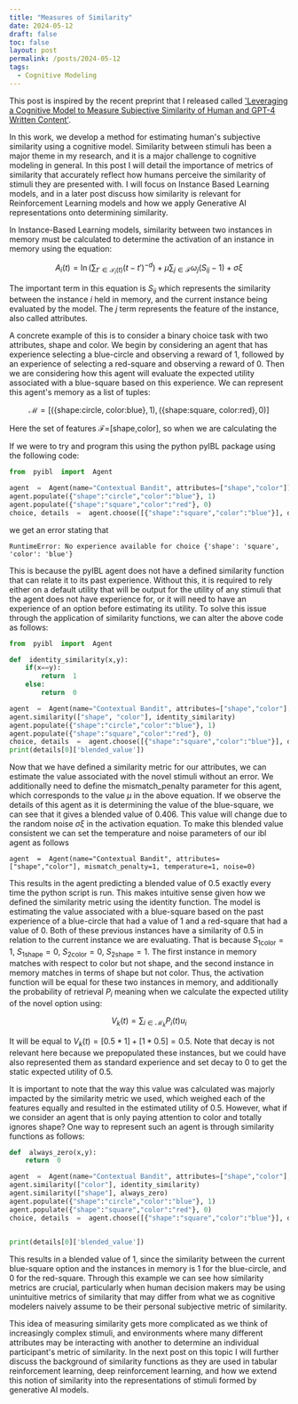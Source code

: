```yaml
---
title: "Measures of Similarity"
date: 2024-05-12
draft: false
toc: false
layout: post
permalink: /posts/2024-05-12
tags:
  - Cognitive Modeling 
---
```


This post is inspired by the recent preprint that I released called ['Leveraging a Cognitive Model to Measure Subjective Similarity of Human and GPT-4 Written Content'](https://www.researchgate.net/publication/383701858_Leveraging_a_Cognitive_Model_to_Measure_Subjective_Similarity_of_Human_and_GPT-4_Written_Content). 

In this work, we develop a method for estimating human's subjective similarity using a cognitive model. Similarity between stimuli has been a major theme in my research, and it is a major challenge to cognitive modeling in general. In this post I will detail the importance of metrics of similarity that accurately reflect how humans perceive the similarity of stimuli they are presented with. I will focus on Instance Based Learning models, and in a later post discuss how similarity is relevant for Reinforcement Learning models and how we apply Generative AI representations onto determining similarity. 

In Instance-Based Learning models, similarity between two instances in memory must be calculated to determine the activation of an instance in memory using the equation:

  $$A_i(t) = \ln  \Bigg( \sum_{t' \in  \mathcal{T}_i(t)} (t - t')^{-d}\Bigg) + \mu  \sum_{j \in  \mathcal{F}} \omega_j (S_{ij} - 1) + \sigma  \xi$$

The important term in this equation is $S_{ij}$ which represents the similarity between the instance $i$ held in memory, and the current instance being evaluated by the model. The $j$ term represents the feature of the instance, also called attributes.

A concrete example of this is to consider a binary choice task with two attributes, shape and color. We begin by considering an agent that has experience selecting a blue-circle and observing a reward of 1, followed by an experience of selecting a red-square and observing a reward of 0. Then we are considering how this agent will evaluate the expected utility associated with a blue-square based on this experience. We can represent this agent's memory as a list of tuples:

$$ \mathcal{M} = \Big[ \big( \{ \text{shape:circle, color:blue} \} , 1\big), \big( \{ \text{shape:square, color:red} \} , 0\big) \Big]$$

Here the set of features $\mathcal{F}=$[shape,color], so when we are calculating the 

If we were to try and program this using the python pyIBL package using the following code:

```python
from  pyibl  import  Agent

agent  =  Agent(name="Contextual Bandit", attributes=["shape","color"])
agent.populate({"shape":"circle","color":"blue"}, 1)
agent.populate({"shape":"square","color":"red"}, 0)
choice, details  =  agent.choose([{"shape":"square","color":"blue"}], details=True)
```

we get an error stating that 
```
RuntimeError: No experience available for choice {'shape': 'square', 'color': 'blue'}
```

This is because the pyIBL agent does not have a defined similarity function that can relate it to its past experience. Without this, it is required to rely either on a default utility that will be output for the utility of any stimuli that the agent does not have experience for, or it will need to have an experience of an option before estimating its utility. To solve this issue through the application of similarity functions, we can alter the above code as follows:

```python
from  pyibl  import  Agent

def  identity_similarity(x,y):
	if(x==y):
		return  1
	else:
		return  0

agent  =  Agent(name="Contextual Bandit", attributes=["shape","color"], mismatch_penalty=1)
agent.similarity(["shape", "color"], identity_similarity)
agent.populate({"shape":"circle","color":"blue"}, 1)
agent.populate({"shape":"square","color":"red"}, 0)
choice, details  =  agent.choose([{"shape":"square","color":"blue"}], details=True)
print(details[0]['blended_value'])
```

Now that we have defined a similarity metric for our attributes, we can estimate the value associated with the novel stimuli without an error. We additionally need to define the mismatch_penalty parameter for this agent, which corresponds to the value $\mu$ in the above equation. If we observe the details of this agent as it is determining the value of the blue-square, we can see that it gives a blended value of 0.406. This value will change due to the random noise $\sigma \xi$ in the activation equation. To make this blended value consistent we can set the temperature and noise parameters of our ibl agent as follows

```
agent  =  Agent(name="Contextual Bandit", attributes=["shape","color"], mismatch_penalty=1, temperature=1, noise=0)
``` 

This results in the agent predicting a blended value of 0.5 exactly every time the python script is run. This makes intuitive sense given how we defined the similarity metric using the identity function. The model is estimating the value associated with a blue-square based on the past experience of a blue-circle that had a value of 1 and a red-square that had a value of 0. Both of these previous instances have a similarity of 0.5 in relation to the current instance we are evaluating. That is because $S_{1\text{color}} = 1$, $S_{1\text{shape}} = 0$, $S_{2\text{color}} = 0$, $S_{2\text{shape}} = 1$. The first instance in memory matches with respect to color but not shape, and the second instance in memory matches in terms of shape but not color. Thus, the activation function will be equal for these two instances in memory, and additionally the probability of retrieval $P_i$ meaning when we calculate the expected utility of the novel option using:

$$V_k(t) = \sum_{i \in \mathcal{M}_k} P_i(t)u_i$$

It will be equal to $V_k(t) = [0.5 * 1] + [1 * 0.5] = 0.5$. Note that decay is not relevant here because we prepopulated these instances, but we could have also represented them as standard experience and set decay to 0 to get the static expected utility of 0.5. 

It is important to note that the way this value was calculated was majorly impacted by the similarity metric we used, which weighed each of the features equally and resulted in the estimated utility of 0.5. However, what if we consider an agent that is only paying attention to color and totally ignores shape? One way to represent such an agent is through similarity functions as follows:

```python 
def  always_zero(x,y):
	return  0

agent  =  Agent(name="Contextual Bandit", attributes=["shape","color"], mismatch_penalty=1, decay=0, temperature=1, noise=0)
agent.similarity(["color"], identity_similarity)
agent.similarity(["shape"], always_zero)
agent.populate({"shape":"circle","color":"blue"}, 1)
agent.populate({"shape":"square","color":"red"}, 0)
choice, details  =  agent.choose([{"shape":"square","color":"blue"}], details=True)

 
print(details[0]['blended_value'])
```

This results in a blended value of 1, since the similarity between the current blue-square option and the instances in memory is 1 for the blue-circle, and 0 for the red-square. Through this example we can see how similarity metrics are crucial, particularly when human decision makers may be using unintuitive metrics of similarity that may differ from what we as cognitive modelers naively assume to be their personal subjective metric of similarity. 

This idea of measuring similarity gets more complicated as we think of increasingly complex stimuli, and environments where many different attributes may be interacting with another to determine an individual participant's metric of similarity. In the next post on this topic I will further discuss the background of similarity functions as they are used in tabular reinforcement learning, deep reinforcement learning, and how we extend this notion of similarity into the representations of stimuli formed by generative AI models. 
